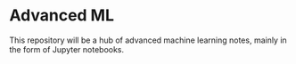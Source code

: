 # Advanced ML

This repository will be a hub of advanced machine learning notes, mainly in the form of Jupyter notebooks.

